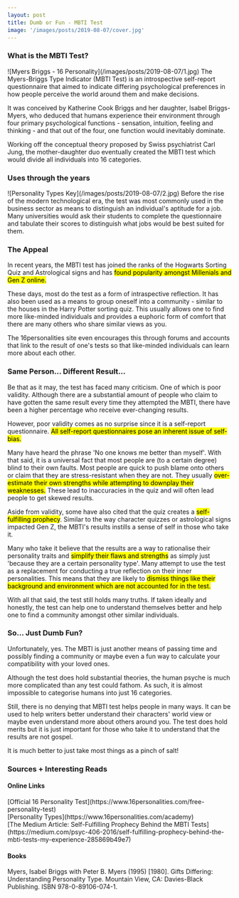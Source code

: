 ```yaml
---
layout: post
title: Dumb or Fun - MBTI Test
image: '/images/posts/2019-08-07/cover.jpg'
---
```


<h3>What is the MBTI Test?</h3>
![Myers Briggs - 16 Personality](/images/posts/2019-08-07/1.jpg)
The Myers-Briggs Type Indicator (MBTI Test) is an introspective self-report questionnaire that aimed to indicate differing psychological preferences in how people perceive the world around them and make decisions.

It was conceived by  Katherine Cook Briggs and her daughter, Isabel Briggs-Myers, who deduced that humans experience their environment through four primary psychological functions - sensation, intuition, feeling and thinking - and that out of the four, one function would inevitably dominate.

Working off  the conceptual theory proposed by Swiss psychiatrist Carl Jung, the mother-daughter duo eventually created the MBTI test which would divide all individuals  into 16 categories.

<h3>Uses through the years</h3>
![Personality Types Key](/images/posts/2019-08-07/2.jpg)
Before the rise of the modern technological era, the test was most commonly used in the business sector as means to distinguish an individual's aptitude for a job. Many universities would ask their students to complete the questionnaire and tabulate their scores to distinguish what jobs would be best suited for them.

<h3>The Appeal</h3>
In recent years, the MBTI test has joined the ranks of the Hogwarts Sorting Quiz and Astrological signs and has <mark>found popularity amongst Millenials and Gen Z online.</mark>

These days, most do the test as a form of intraspective reflection. It has also been used as a means to group oneself into a community - similar to the houses in the Harry Potter sorting quiz. This usually allows one to find more like-minded individuals and provides a euphoric form of comfort that there are many others who share similar views as you.

The 16personalities site even encourages this through forums and accounts that link to the result of one's tests so that like-minded individuals can learn more about each other.

<h3>Same Person... Different Result...</h3>
Be that as it may, the test has faced many criticism. One of which is poor validity. Although there are a substantial amount of people who claim to have gotten the same result every time they attempted the MBTI, there have been a higher percentage who receive ever-changing results.

However, poor validity comes as no surprise since it is a self-report questionnaire. <mark>All self-report questionnaires pose an inherent issue of self-bias.</mark>

Many have heard the phrase 'No one knows me better than myself'. With that said, it is a universal fact that most people are (to a certain degree) blind to their own faults. Most people are quick to push blame onto others or claim that they are stress-resistant when they are not. They usually <mark>over-estimate their own strengths while attempting to downplay their weaknesses.</mark> These lead to inaccuracies in the quiz and will often lead people to get skewed results.

Aside from validity, some have also cited that the quiz creates a <mark>self-fulfilling prophecy</mark>. Similar to the way character quizzes or astrological signs impacted Gen Z, the MBTI's results instills a sense of self in those who take it.

Many who take it believe that the results are a way to rationalise their personality traits and <mark>simplify their flaws and strengths</mark> as simply just 'because they are a certain personality type'. Many attempt to use the test as a replacement for conducting a true reflection on their inner personalities. This means that they are likely to <mark>dismiss things like their background and environment which are not accounted for in the test.</mark>

With all that said, the test still holds many truths. If taken ideally and honestly, the test can help one to understand themselves better and help one to find a community amongst other similar individuals.

<h3>So... Just Dumb Fun?</h3>
Unfortunately, yes. The MBTI is just another means of passing time and possibly finding a community or maybe even a fun way to calculate your compatibility with your loved ones.

Although the test does hold substantial theories, the human psyche is much more complicated than any test could fathom. As such, it is almost impossible to categorise humans into just 16 categories.

Still, there is no denying that MBTI test helps people in many ways. It can be used to help writers better understand their characters' world view or maybe even understand more about others around you. The test does hold merits but it is just important for those who take it to understand that the results are not gospel.

It is much better to just take most things as a pinch of salt!

<h3>Sources + Interesting Reads</h3>
<h4>Online Links</h4>
[Official 16 Personality Test](https://www.16personalities.com/free-personality-test)<br>
[Personality Types](https://www.16personalities.com/academy)<br>
[The Medium Article: Self-Fulfilling Prophecy Behind the MBTI Tests](https://medium.com/psyc-406-2016/self-fulfilling-prophecy-behind-the-mbti-tests-my-experience-285869b49e7)

<h4>Books</h4>
Myers, Isabel Briggs with Peter B. Myers (1995) [1980]. Gifts Differing: Understanding Personality Type. Mountain View, CA: Davies-Black Publishing. ISBN 978-0-89106-074-1.
